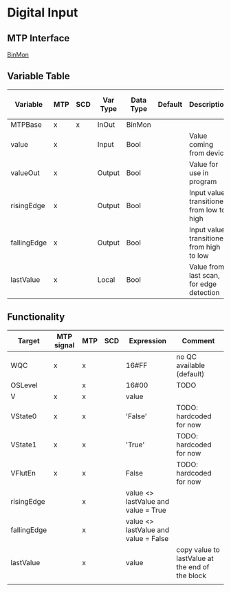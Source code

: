 # Digital Input

## MTP Interface

[BinMon](./../MTP/BinMon.md)

## Variable Table

| Variable    | MTP | SCD | Var Type | Data Type | Default | Description                               | SCD Name | SCD Terminal Name |
| ----------- | --- | --- | -------- | --------- | ------- | ----------------------------------------- | -------- | ----------------- |
| MTPBase     | x   | x   | InOut    | BinMon    |         |                                           |          |                   |
| value       | x   |     | Input    | Bool      |         | Value coming from device                  |          |                   |
| valueOut    | x   |     | Output   | Bool      |         | Value for use in program                  |          |                   |
| risingEdge  | x   |     | Output   | Bool      |         | Input value transitioned from low to high |          |                   |
| fallingEdge | x   |     | Output   | Bool      |         | Input value transitioned from high to low |          |                   |
| lastValue   | x   |     | Local    | Bool      |         | Value from last scan, for edge detection  |          |                   |



## Functionality

| Target      | MTP signal | MTP | SCD | Expression                           | Comment                                         |
| ----------- | ---------- | --- | --- | ------------------------------------ | ----------------------------------------------- |
| WQC         | x          | x   |     | 16#FF                                | no QC available (default)                       |
| OSLevel     |            | x   |     | 16#00                                | TODO                                            |
| V           | x          | x   |     | value                                |                                                 |
| VState0     | x          | x   |     | 'False'                              | TODO: hardcoded for now                         |
| VState1     | x          | x   |     | 'True'                               | TODO: hardcoded for now                         |
| VFlutEn     | x          | x   |     | False                                | TODO: hardcoded for now                         |
| risingEdge  |            | x   |     | value <> lastValue and value = True  |                                                 |
| fallingEdge |            | x   |     | value <> lastValue and value = False |                                                 |
| lastValue   |            | x   |     | value                                | copy value to lastValue at the end of the block |
|             |            |     |     |                                      |                                                 |